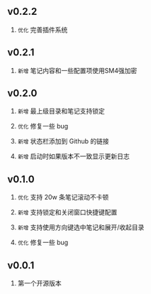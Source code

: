 ## v0.2.2

1.  `优化` 完善插件系统

## v0.2.1

1.  `新增` 笔记内容和一些配置项使用SM4强加密

## v0.2.0

1.  `新增` 最上级目录和笔记支持锁定

2.  `优化` 修复一些 bug

3.  `新增` 状态栏添加到 Github 的链接

4.  `新增` 启动时如果版本不一致显示更新日志

## v0.1.0

1.  `优化` 支持 20w 条笔记滚动不卡顿

2.  `新增` 支持锁定和关闭窗口快捷键配置

3.  `新增` 支持使用方向键选中笔记和展开/收起目录

4.  `优化` 修复一些 bug

## v0.0.1

1.  第一个开源版本

